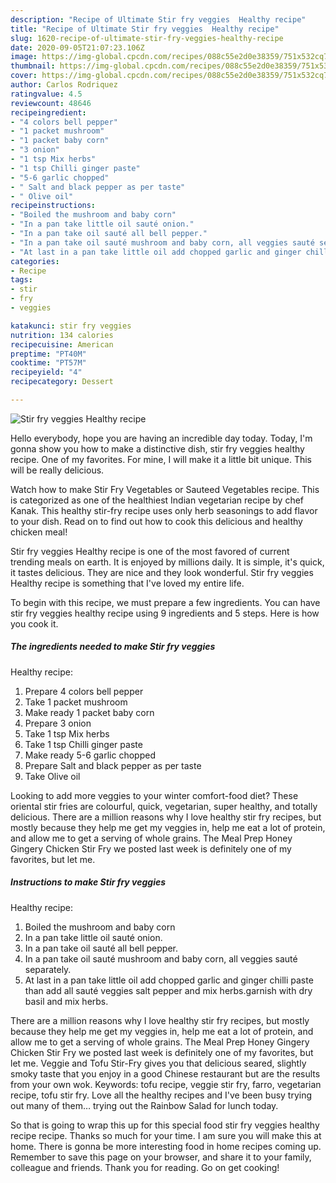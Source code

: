 ```yaml
---
description: "Recipe of Ultimate Stir fry veggies  Healthy recipe"
title: "Recipe of Ultimate Stir fry veggies  Healthy recipe"
slug: 1620-recipe-of-ultimate-stir-fry-veggies-healthy-recipe
date: 2020-09-05T21:07:23.106Z
image: https://img-global.cpcdn.com/recipes/088c55e2d0e38359/751x532cq70/stir-fry-veggies-healthy-recipe-recipe-main-photo.jpg
thumbnail: https://img-global.cpcdn.com/recipes/088c55e2d0e38359/751x532cq70/stir-fry-veggies-healthy-recipe-recipe-main-photo.jpg
cover: https://img-global.cpcdn.com/recipes/088c55e2d0e38359/751x532cq70/stir-fry-veggies-healthy-recipe-recipe-main-photo.jpg
author: Carlos Rodriquez
ratingvalue: 4.5
reviewcount: 48646
recipeingredient:
- "4 colors bell pepper"
- "1 packet mushroom"
- "1 packet baby corn"
- "3 onion"
- "1 tsp Mix herbs"
- "1 tsp Chilli ginger paste"
- "5-6 garlic chopped"
- " Salt and black pepper as per taste"
- " Olive oil"
recipeinstructions:
- "Boiled the mushroom and baby corn"
- "In a pan take little oil sauté onion."
- "In a pan take oil sauté all bell pepper."
- "In a pan take oil sauté mushroom and baby corn, all veggies sauté separately."
- "At last in a pan take little oil add chopped garlic and ginger chilli paste than add all sauté veggies salt pepper and mix herbs.garnish with dry basil and mix herbs."
categories:
- Recipe
tags:
- stir
- fry
- veggies

katakunci: stir fry veggies 
nutrition: 134 calories
recipecuisine: American
preptime: "PT40M"
cooktime: "PT57M"
recipeyield: "4"
recipecategory: Dessert

---
```



![Stir fry veggies 
Healthy recipe](https://img-global.cpcdn.com/recipes/088c55e2d0e38359/751x532cq70/stir-fry-veggies-healthy-recipe-recipe-main-photo.jpg)

Hello everybody, hope you are having an incredible day today. Today, I'm gonna show you how to make a distinctive dish, stir fry veggies 
healthy recipe. One of my favorites. For mine, I will make it a little bit unique. This will be really delicious.

Watch how to make Stir Fry Vegetables or Sauteed Vegetables recipe. This is categorized as one of the healthiest Indian vegetarian recipe by chef Kanak. This healthy stir-fry recipe uses only herb seasonings to add flavor to your dish. Read on to find out how to cook this delicious and healthy chicken meal!

Stir fry veggies 
Healthy recipe is one of the most favored of current trending meals on earth. It is enjoyed by millions daily. It is simple, it's quick, it tastes delicious. They are nice and they look wonderful. Stir fry veggies 
Healthy recipe is something that I've loved my entire life.


To begin with this recipe, we must prepare a few ingredients. You can have stir fry veggies 
healthy recipe using 9 ingredients and 5 steps. Here is how you cook it.

<!--inarticleads1-->

##### The ingredients needed to make Stir fry veggies 
Healthy recipe:

1. Prepare 4 colors bell pepper
1. Take 1 packet mushroom
1. Make ready 1 packet baby corn
1. Prepare 3 onion
1. Take 1 tsp Mix herbs
1. Take 1 tsp Chilli ginger paste
1. Make ready 5-6 garlic chopped
1. Prepare  Salt and black pepper as per taste
1. Take  Olive oil


Looking to add more veggies to your winter comfort-food diet? These oriental stir fries are colourful, quick, vegetarian, super healthy, and totally delicious. There are a million reasons why I love healthy stir fry recipes, but mostly because they help me get my veggies in, help me eat a lot of protein, and allow me to get a serving of whole grains. The Meal Prep Honey Gingery Chicken Stir Fry we posted last week is definitely one of my favorites, but let me. 

<!--inarticleads2-->

##### Instructions to make Stir fry veggies 
Healthy recipe:

1. Boiled the mushroom and baby corn
1. In a pan take little oil sauté onion.
1. In a pan take oil sauté all bell pepper.
1. In a pan take oil sauté mushroom and baby corn, all veggies sauté separately.
1. At last in a pan take little oil add chopped garlic and ginger chilli paste than add all sauté veggies salt pepper and mix herbs.garnish with dry basil and mix herbs.


There are a million reasons why I love healthy stir fry recipes, but mostly because they help me get my veggies in, help me eat a lot of protein, and allow me to get a serving of whole grains. The Meal Prep Honey Gingery Chicken Stir Fry we posted last week is definitely one of my favorites, but let me. Veggie and Tofu Stir-Fry gives you that delicious seared, slightly smoky taste that you enjoy in a good Chinese restaurant but are the results from your own wok. Keywords: tofu recipe, veggie stir fry, farro, vegetarian recipe, tofu stir fry. Love all the healthy recipes and I&#39;ve been busy trying out many of them… trying out the Rainbow Salad for lunch today. 

So that is going to wrap this up for this special food stir fry veggies 
healthy recipe recipe. Thanks so much for your time. I am sure you will make this at home. There is gonna be more interesting food in home recipes coming up. Remember to save this page on your browser, and share it to your family, colleague and friends. Thank you for reading. Go on get cooking!
